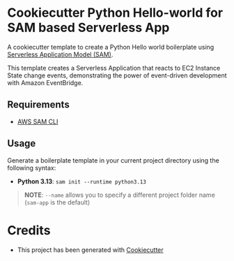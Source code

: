 # Cookiecutter Python Hello-world for SAM based Serverless App

A cookiecutter template to create a Python Hello world boilerplate using [Serverless Application Model (SAM)](https://github.com/awslabs/serverless-application-model).

This template creates a Serverless Application that reacts to EC2 Instance State change events, demonstrating the power of event-driven development with Amazon EventBridge.

## Requirements

- [AWS SAM CLI](https://github.com/awslabs/aws-sam-cli)

## Usage

Generate a boilerplate template in your current project directory using the following syntax:

- **Python 3.13**: `sam init --runtime python3.13`

> **NOTE**: `--name` allows you to specify a different project folder name (`sam-app` is the default)

# Credits

- This project has been generated with [Cookiecutter](https://github.com/audreyr/cookiecutter)
